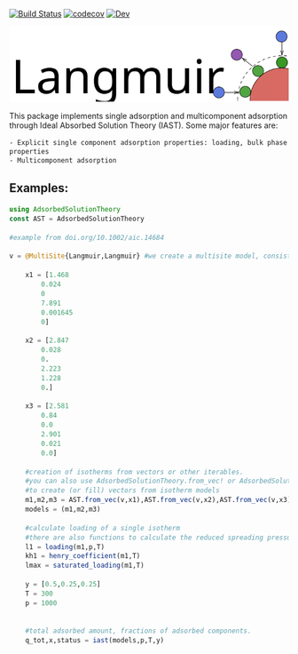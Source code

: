[![Build Status](https://github.com/ClapeyronThermo/AdsorbedSolutionTheory.jl/actions/workflows/CI.yml/badge.svg?branch=main)](https://github.com/ClapeyronThermo/AdsorbedSolutionTheory.jl/actions/workflows/CI.yml?query=branch%3Amain) [![codecov](https://codecov.io/gh/ClapeyronThermo/AdsorbedSolutionTheory.jl/branch/main/graph/badge.svg?token=ZVGGR4AAFB)](https://codecov.io/gh/ClapeyronThermo/AdsorbedSolutionTheory.jl) [![Dev](https://img.shields.io/badge/docs-dev-blue.svg)](https://clapeyronthermo.github.io/AdsorbedSolutionTheory.jl/dev)

![logo](/docs/Langmuir_logo.svg)

This package implements single adsorption and multicomponent adsorption through Ideal Absorbed Solution Theory (IAST). Some major features are:

    - Explicit single component adsorption properties: loading, bulk phase properties
    - Multicomponent adsorption 

## Examples:

```julia
using AdsorbedSolutionTheory
const AST = AdsorbedSolutionTheory

#example from doi.org/10.1002/aic.14684

v = @MultiSite{Langmuir,Langmuir} #we create a multisite model, consisting

    x1 = [1.468
        0.024
        0
        7.891
        0.001645
        0]

    x2 = [2.847
        0.028
        0.
        2.223
        1.228
        0.]

    x3 = [2.581
        0.84
        0.0
        2.901
        0.021
        0.0]

    #creation of isotherms from vectors or other iterables.
    #you can also use AdsorbedSolutionTheory.from_vec! or AdsorbedSolutionTheory.from_vec
    #to create (or fill) vectors from isotherm models
    m1,m2,m3 = AST.from_vec(v,x1),AST.from_vec(v,x2),AST.from_vec(v,x3)
    models = (m1,m2,m3)

    #calculate loading of a single isotherm
    #there are also functions to calculate the reduced spreading pressure, and inverse algorithms
    l1 = loading(m1,p,T)
    kh1 = henry_coefficient(m1,T)
    lmax = saturated_loading(m1,T)

    y = [0.5,0.25,0.25]
    T = 300
    p = 1000

    
    #total adsorbed amount, fractions of adsorbed components.
    q_tot,x,status = iast(models,p,T,y) 
```
